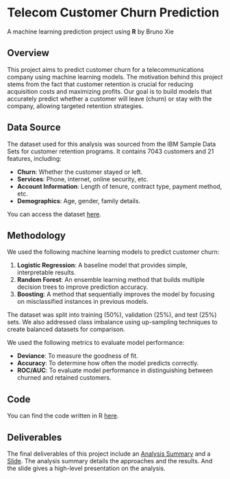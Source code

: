 # Telecom Customer Churn Prediction
A machine learning prediction project using __R__ by Bruno Xie

## Overview

This project aims to predict customer churn for a telecommunications company using machine learning models. The motivation behind this project stems from the fact that customer retention is crucial for reducing acquisition costs and maximizing profits. Our goal is to build models that accurately predict whether a customer will leave (churn) or stay with the company, allowing targeted retention strategies.

## Data Source

The dataset used for this analysis was sourced from the IBM Sample Data Sets for customer retention programs. It contains 7043 customers and 21 features, including:
- **Churn**: Whether the customer stayed or left.
- **Services**: Phone, internet, online security, etc.
- **Account Information**: Length of tenure, contract type, payment method, etc.
- **Demographics**: Age, gender, family details.

You can access the dataset [here](data).

## Methodology

We used the following machine learning models to predict customer churn:
1. **Logistic Regression**: A baseline model that provides simple, interpretable results.
2. **Random Forest**: An ensemble learning method that builds multiple decision trees to improve prediction accuracy.
3. **Boosting**: A method that sequentially improves the model by focusing on misclassified instances in previous models.

The dataset was split into training (50%), validation (25%), and test (25%) sets. We also addressed class imbalance using up-sampling techniques to create balanced datasets for comparison.

We used the following metrics to evaluate model performance:
- **Deviance**: To measure the goodness of fit.
- **Accuracy**: To determine how often the model predicts correctly.
- **ROC/AUC**: To evaluate model performance in distinguishing between churned and retained customers.

## Code
You can find the code written in R [here](Code.Rmd).

## Deliverables
The final deliverables of this project include an [Analysis Summary](Analysis%20Summary.md) and a [Slide](Slide.pdf). The analysis summary details the approaches and the results. And the slide gives a high-level presentation on the analysis.
